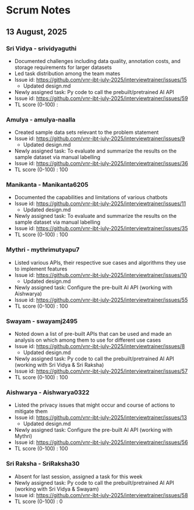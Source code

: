# Scrum Notes

## 13 August, 2025

### Sri Vidya - srividyaguthi

* Documented challenges including data quality, annotation costs, and storage requirements for larger datasets
* Led task distribution among the team mates
* Issue id: https://github.com/vnr-ibt-july-2025/interviewtrainer/issues/15
  * Updated design.md
* Newly assigned task: Py code to call the prebuilt/pretrained AI API
* Issue id: https://github.com/vnr-ibt-july-2025/interviewtrainer/issues/59
* TL score (0-100) : 

### Amulya - amulya-naalla

* Created sample data sets relevant to the problem statement
* Issue id: https://github.com/vnr-ibt-july-2025/interviewtrainer/issues/9
  * Updated design.md
* Newly assigned task: To evaluate and summarize the results on the sample dataset via manual labelling
* Issue id: https://github.com/vnr-ibt-july-2025/interviewtrainer/issues/36
* TL score (0-100) : 100

### Manikanta - Manikanta6205

* Documented the capabilities and limitations of various chatbots
* Issue id: https://github.com/vnr-ibt-july-2025/interviewtrainer/issues/11
  * Updated design.md
* Newly assigned task: To evaluate and summarize the results on the sample dataset via manual labelling
* Issue id: https://github.com/vnr-ibt-july-2025/interviewtrainer/issues/35
* TL score (0-100) : 100

### Mythri - mythrimutyapu7

* Listed various APIs, their respective sue cases and algorithms they use to implement features
* Issue id: https://github.com/vnr-ibt-july-2025/interviewtrainer/issues/10
  * Updated design.md
* Newly assigned task: Configure the pre-built AI API (working with Aishwarya)
* Issue id: https://github.com/vnr-ibt-july-2025/interviewtrainer/issues/55
* TL score (0-100) : 100

### Swayam - swayamj2495

* Noted down a list of pre-built APIs that can be used and made an analysis on which among them to use for different use cases
* Issue id: https://github.com/vnr-ibt-july-2025/interviewtrainer/issues/8
  * Updated design.md
* Newly assigned task: Py code to call the prebuilt/pretrained AI API (working with Sri Vidya & Sri Raksha)
* Issue id: https://github.com/vnr-ibt-july-2025/interviewtrainer/issues/57
* TL score (0-100) : 100

### Aishwarya - Aishwarya0322

* Listed the privacy issues that might occur and course of actions to mitigate them
* Issue id: https://github.com/vnr-ibt-july-2025/interviewtrainer/issues/13
  * Updated design.md
* Newly assigned task: Configure the pre-built AI API (working with Mythri)
* Issue id: https://github.com/vnr-ibt-july-2025/interviewtrainer/issues/56
* TL score (0-100) : 100

### Sri Raksha - SriRaksha30

* Absent for last session, assigned a task for this week
* Newly assigned task: Py code to call the prebuilt/pretrained AI API (working with Sri Vidya & Swayam)
* Issue id: https://github.com/vnr-ibt-july-2025/interviewtrainer/issues/58
* TL score (0-100) : 0
